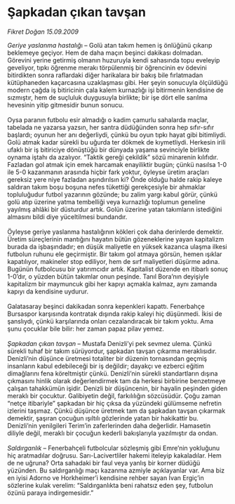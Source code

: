 # Şapkadan çıkan tavşan

*Fikret Doğan 15.09.2009*

<div class="taraf_structure_2col_1zq">
<div class="margen_n">



 <p><i>Geriye yaslanma hastalığ</i>ı – Golü atan takım hemen iş önlüğünü çıkarıp beklemeye geçiyor. Hem de daha maçın beşinci dakikası dolmadan. Görevini yerine getirmiş olmanın huzuruyla kendi sahasında topu eveleyip geveliyor, tıpkı öğrenme merakı törpülenmiş bir öğrencinin ev ödevini bitirdikten sonra raflardaki diğer harikalara bir bakış bile fırlatmadan kütüphaneden kaçarcasına uzaklaşması gibi. Her şeyin sonucuyla ölçüldüğü modern çağda iş bitiricinin çala kalem kurnazlığı işi bitirmenin kendisine de sızmıştır, hem de suçluluk duygusuyla birlikte; bir işe dört elle sarılma hevesinin yitip gitmesidir bunun sonucu. <br/><br/>Oysa paranın futbolu esir almadığı o kadim çamurlu sahalarda maçlar, tabelada ne yazarsa yazsın, her santra düdüğünden sonra hep sıfır-sıfır başlardı; oyunun her anı değerliydi, çünkü bu oyun tıpkı hayat gibi bitimliydi. Golü atmak kadar sürekli bu uğurda ter dökmek de kıymetliydi. Herkesin irili ufaklı bir iş bitiriciye dönüştüğü bir dünyada yaşama sevinciyle birlikte oynama iştahı da azalıyor. “Taktik gereği çekildik” sözü minarenin kılıfıdır. Fazladan gol atmak için emek harcamak enayiliktir bugün; çünkü nasılsa 1-0 ile 5-0 kazanmanın arasında hiçbir fark yoktur, öyleyse üretim araçları gereksiz yere niye fazladan aşındırılsın ki? Önde olduğu halde rakip kaleye saldıran takım boşu boşuna nefes tükettiği gerekçesiyle bir ahmaklar topluluğudur futbol yazarının gözünde; bu zalim yargı kabul görür, çünkü golü atıp üzerine yatma tembelliği veya kurnazlığı toplumun geneline yayılmış ahlâki bir düsturdur artık. Golün üzerine yatan takımların istediğini almasını bildi diye yüceltilmesi bundandır. <br/><br/>Öyleyse geriye yaslanma hastalığının kökleri çok daha derinlerde demektir. Üretim süreçlerinin mantığını hayatın bütün gözeneklerine yayan kapitalizm burada da işbaşındadır; en düşük maliyetle en yüksek kazanca ulaşma ilkesi futbolun ruhunu ele geçirmiştir. Bir takım gol atmaya görsün, hemen ışıklar kapatılıyor, makineler stop ediliyor, hem de sırf maliyetleri düşürme adına. Bugünün futbolcusu bir yatırımcıdır artık. Kapitalist düzende en itibarlı sonuç 1-0’dır, o yüzden bütün takımlar onun peşinde. Tanıl Bora’nın deyişiyle kapitalizm bir maymuncuk gibi her kapıyı açmakla kalmaz, aynı zamanda kapıyı da kendisine uydurur. <br/><br/>Galatasaray beşinci dakikadan sonra kepenkleri kapattı. Fenerbahçe Bursaspor karşısında kontratak dışında rakip kaleyi hiç düşünmedi. İkisi de şanslıydı, çünkü karşılarında onları cezalandıracak bir takım yoktu. Ama şunu çocuklar bile bilir: her zaman papaz pilav yemez. <i><br/><br/>Şapkadan çıkan tavşan </i>– Mustafa Denizli’yi pek sevmez ulema. Çünkü sürekli tuhaf bir takım sürüyordur, şapkadan tavşan çıkarma meraklısıdır. Denizli’nin düşünce üretmesi totaliter bir düzenin tornasından geçmiş insanların kabul edebileceği bir iş değildir; dayakçı ve ezberci eğitim dimağlarını fena köreltmiştir çünkü. Denizli’nin sürekli standartların dışına çıkmasını hinlik olarak değerlendirmek tam da herkesi birbirine benzetmeye çalışan tahakkümün işidir. Denizli bir düşüncenin, bir hayalin peşinden giden meraklı bir çocuktur. Galibiyetin değil, farkılılığın sözcüsüdür. Çoğu zaman “netçe itibariyle” şapkadan bir hiç çıksa da yüzündeki gülümseme nefretin izlerini taşımaz. Çünkü düşünce üretmek tam da şapkadan tavşan çıkarmak demektir, şaşıran çocuğun ışıltılı gözlerinde yatan bir hakikattir bu. Denizli’nin yenilgileri Terim’in zaferlerinden daha değerlidir. Hamasetin diliyle değil, meraklı bir çocuğun kederli bakışlarıyla yazılmıştır da ondan.<i> <br/><br/>Saldırganlık</i> – Fenerbahçeli futbolcular sözleşmiş gibi Emre’nin yokluğunu hiç aratmadılar doğrusu. Sarı-Lacivertliler hakemi iteleyip kakaladılar. Hem de ne uğruna? Orta sahadaki bir faul veya yanlış bir korner düdüğü yüzünden. Bu saldırganlığı maçı kazanma azmiyle açıklayanlar var. Ama biz en iyisi Adorno ve Horkheimer’i kendisine rehber sayan İvan Ergiç’in sözlerine kulak verelim: “Saldırganlıkta beni rahatsız eden şey, futbolun özünü paraya indirgemesidir.”</p>
<br/>
<br/>
<br/>



<br/>


<div id="taraf_not">
</div>

</div>


</div>
